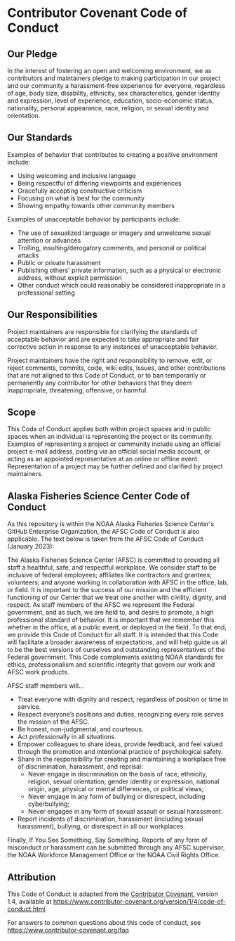 # Contributor Covenant Code of Conduct

## Our Pledge

In the interest of fostering an open and welcoming environment, we as
contributors and maintainers pledge to making participation in our project and
our community a harassment-free experience for everyone, regardless of age, body
size, disability, ethnicity, sex characteristics, gender identity and expression,
level of experience, education, socio-economic status, nationality, personal
appearance, race, religion, or sexual identity and orientation.

## Our Standards

Examples of behavior that contributes to creating a positive environment
include:

* Using welcoming and inclusive language
* Being respectful of differing viewpoints and experiences
* Gracefully accepting constructive criticism
* Focusing on what is best for the community
* Showing empathy towards other community members

Examples of unacceptable behavior by participants include:

* The use of sexualized language or imagery and unwelcome sexual attention or
 advances
* Trolling, insulting/derogatory comments, and personal or political attacks
* Public or private harassment
* Publishing others' private information, such as a physical or electronic
 address, without explicit permission
* Other conduct which could reasonably be considered inappropriate in a
 professional setting

## Our Responsibilities

Project maintainers are responsible for clarifying the standards of acceptable
behavior and are expected to take appropriate and fair corrective action in
response to any instances of unacceptable behavior.

Project maintainers have the right and responsibility to remove, edit, or
reject comments, commits, code, wiki edits, issues, and other contributions
that are not aligned to this Code of Conduct, or to ban temporarily or
permanently any contributor for other behaviors that they deem inappropriate,
threatening, offensive, or harmful.

## Scope

This Code of Conduct applies both within project spaces and in public spaces
when an individual is representing the project or its community. Examples of
representing a project or community include using an official project e-mail
address, posting via an official social media account, or acting as an appointed
representative at an online or offline event. Representation of a project may be
further defined and clarified by project maintainers.

## Alaska Fisheries Science Center Code of Conduct

As this repository is within the NOAA Alaska Fisheries Science Center's GitHub Enterprise Organization,
the AFSC Code of Conduct is also applicable. The text below is taken from the AFSC Code of Conduct
(January 2023):

The Alaska Fisheries Science Center (AFSC) is committed to providing all staff a healthful, safe,
and respectful workplace. We consider staff to be inclusive of federal employees; affiliates like
contractors and grantees; volunteers; and anyone working in collaboration with AFSC in the
office, lab, or field. It is important to the success of our mission and the efficient functioning of
our Center that we treat one another with civility, dignity, and respect. As staff members of the
AFSC we represent the Federal government, and as such, we are held to, and desire to
promote, a high professional standard of behavior. It is important that we remember this whether
in the office, at a public event, or deployed in the field. To that end, we provide this Code of
Conduct for all staff. It is intended that this Code will facilitate a broader awareness of
expectations, and will help guide us all to be the best versions of ourselves and outstanding
representatives of the Federal government. This Code complements existing NOAA standards
for ethics, professionalism and scientific integrity that govern our work and AFSC work products.

AFSC staff members will...
* Treat everyone with dignity and respect, regardless of position or time in service.
* Respect everyone’s positions and duties, recognizing every role serves the mission of
the AFSC.
* Be honest, non-judgmental, and courteous.
* Act professionally in all situations.
* Empower colleagues to share ideas, provide feedback, and feel valued
through the promotion and intentional practice of psychological safety.
* Share in the responsibility for creating and maintaining a workplace free of
discrimination, harassment, and reprisal:
  * Never engage in discrimination on the basis of race, ethnicity, religion,
sexual orientation, gender identity or expression, national origin, age,
physical or mental differences, or political views;
  * Never engage in any form of bullying or disrespect, including cyberbullying;
  * Never engagee in any form of sexual assault or sexual harassment.
* Report incidents of discrimination, harassment (including sexual harassment), bullying,
or disrespect in all our workplaces.

Finally, If You See Something, Say Something. Reports of any form of misconduct or
harassment can be submitted through any AFSC supervisor, the NOAA Workforce
Management Office or the NOAA Civil Rights Office.

## Attribution

This Code of Conduct is adapted from the [Contributor Covenant][homepage], version 1.4,
available at https://www.contributor-covenant.org/version/1/4/code-of-conduct.html

[homepage]: https://www.contributor-covenant.org

For answers to common questions about this code of conduct, see
https://www.contributor-covenant.org/faq
